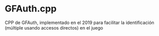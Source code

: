 # GFAuth.cpp
CPP de GFAuth, implementado en el 2019 para facilitar la identificación (múltiple usando accesos directos) en el juego
